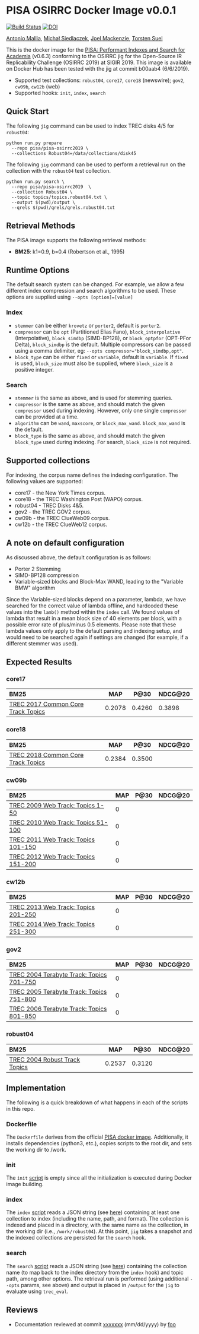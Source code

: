 # PISA OSIRRC Docker Image v0.0.1

[![Build Status](https://travis-ci.com/osirrc/pisa-docker.svg?branch=master)](https://travis-ci.com/osirrc/pisa-docker)
[![DOI](https://zenodo.org/badge/179735565.svg)](https://zenodo.org/badge/latestdoi/179735565)

[Antonio Mallia](https://github.com/amallia), [Michał Siedlaczek](https://github.com/elshize), [Joel Mackenzie](https://github.com/JMMackenzie), [Torsten Suel](https://github.com/torstensuel)

This is the docker image for the [PISA: Performant Indexes and Search for Academia](https://github.com/pisa-engine/pisa) (v0.6.3) conforming to the OSIRRC jig for the Open-Source IR Replicability Challenge (OSIRRC 2019) at SIGIR 2019. This image is available on Docker Hub has been tested with the jig at commit b00aab4 (6/6/2019).

+ Supported test collections: `robust04`, `core17`, `core18` (newswire); `gov2`, `cw09b`, `cw12b` (web)
+ Supported hooks: `init`, `index`, `search`

## Quick Start

The following `jig` command can be used to index TREC disks 4/5 for `robust04`:

```
python run.py prepare 
  --repo pisa/pisa-osirrc2019 \
  --collections Robust04=/data/collections/disk45
```

The following `jig` command can be used to perform a retrieval run on the collection with the `robust04` test collection.

```
python run.py search \
  --repo pisa/pisa-osirrc2019  \
  --collection Robust04 \
  --topic topics/topics.robust04.txt \
  --output $(pwd)/output \
  --qrels $(pwd)/qrels/qrels.robust04.txt
```
## Retrieval Methods

The PISA image supports the following retrieval methods:

+ **BM25**: k1=0.9, b=0.4 (Robertson et al., 1995)

## Runtime Options
The default search system can be changed. For example, we allow a few different index compression and search algorithms
to be used. These options are supplied using `--opts [option]=[value]`

### Index
- `stemmer` can be either `krovetz` or `porter2`, default is `porter2`. 
- `compressor` can be `opt` (Partitioned Elias Fano), `block_interpolative` (Interpolative), `block_simdbp` (SIMD-BP128), or `block_optpfor` (OPT-PFor Delta), `block_simdbp` is the default. Multiple compressors can be passed using a comma delimiter, eg: `--opts compressor="block_simdbp,opt"`. 
- `block_type` can be either `fixed` or `variable`, default is `variable`. If `fixed` is used, `block_size` must also be supplied, where `block_size` is a positive integer. 

### Search
- `stemmer` is the same as above, and is used for stemming queries.
- `compressor` is the same as above, and should match the given `compressor` used during indexing. However, only one single `compressor` can be provided at a time.
- `algorithm` can be `wand`, `maxscore`, or `block_max_wand`. `block_max_wand` is the default.
- `block_type` is the same as above, and should match the given `block_type` used during indexing. For search, `block_size` is not required.

## Supported collections

For indexing, the corpus name defines the indexing configuration. The following values are supported:

- core17 - the New York Times corpus. 
- core18 - the TREC Washington Post (WAPO) corpus. 
- robust04 - TREC Disks 4&5. 
- gov2 - the TREC GOV2 corpus.
- cw09b - the TREC ClueWeb09 corpus.
- cw12b - the TREC ClueWeb12 corpus.

## A note on default configuration
As discussed above, the default configuration is as follows:
 - Porter 2 Stemming
 - SIMD-BP128 compression
 - Variable-sized blocks and Block-Max WAND, leading to the "Variable BMW" algorithm

Since the Variable-sized blocks depend on a parameter, lambda, we have searched for
the correct value of lambda offline, and hardcoded these values into the `lamb()`
method within the `index` call. We found values of lambda that result in a mean
block size of 40 elements per block, with a possible error rate of plus/minus 0.5
elements. Please note that these lambda values only apply to the default parsing 
and indexing setup, and would need to be searched again if settings are changed
(for example, if a different stemmer was used).

## Expected Results


### core17

BM25                                    | MAP       | P@30      | NDCG@20 |
:---------------------------------------|-----------|-----------|---------|
[TREC 2017 Common Core Track Topics](https://trec.nist.gov/data/core/core_nist.txt)| 0.2078 | 0.4260 | 0.3898 |

### core18

BM25                                    | MAP       | P@30      | NDCG@20 |
:---------------------------------------|-----------|-----------|---------|
[TREC 2018 Common Core Track Topics](https://trec.nist.gov/data/core/topics2018.txt)| 0.2384 | 0.3500 |  |

### cw09b

BM25                                     | MAP       | P@30      | NDCG@20 |
:---------------------------------------|-----------|-----------|---------|
[TREC 2009 Web Track: Topics 1-50](https://trec.nist.gov/data/web/09/wt09.topics.full.xml)| 0    | 
[TREC 2010 Web Track: Topics 51-100](http://trec.nist.gov/data/web/10/wt2010-topics.xml)| 0    | 
[TREC 2011 Web Track: Topics 101-150](http://trec.nist.gov/data/web/11/full-topics.xml)| 0    | 
[TREC 2012 Web Track: Topics 151-200](http://trec.nist.gov/data/web/12/full-topics.xml)| 0    | 

### cw12b

BM25                                     | MAP       | P@30      | NDCG@20 |
:---------------------------------------|-----------|-----------|---------|
[TREC 2013 Web Track: Topics 201-250](http://trec.nist.gov/data/web2013.html)| 0    | 
[TREC 2014 Web Track: Topics 251-300](http://trec.nist.gov/data/web2014.html)| 0    |

### gov2

BM25                                     |  MAP       | P@30      | NDCG@20 |
:---------------------------------------|------------|-----------|---------|
[TREC 2004 Terabyte Track: Topics 701-750](http://trec.nist.gov/data/terabyte04.html)| 0    | 
[TREC 2005 Terabyte Track: Topics 751-800](http://trec.nist.gov/data/terabyte05.html)| 0    | 
[TREC 2006 Terabyte Track: Topics 801-850](http://trec.nist.gov/data/terabyte06.html)| 0    | 

### robust04

BM25                                    | MAP       | P@30      | NDCG@20 |
:---------------------------------------|-----------|-----------|---------|
[TREC 2004 Robust Track Topics](http://trec.nist.gov/data/robust/04.testset.gz)| 0.2537    | 0.3120    | |

## Implementation

The following is a quick breakdown of what happens in each of the scripts in this repo.

### Dockerfile

The `Dockerfile` derives from the official [PISA docker image](https://github.com/pisa-engine/docker). Additionally, it installs dependencies (python3, etc.), copies scripts to the root dir, and sets the working dir to /work.


### init

The `init` [script](init) is empty since all the initialization is executed during Docker image building. 

### index

The `index` [script](index) reads a JSON string (see [here](https://github.com/osirrc/jig#index)) containing at least one collection to index (including the name, path, and format).
The collection is indexed and placed in a directory, with the same name as the collection, in the working dir (i.e., `/work/robust04`).
At this point, `jig` takes a snapshot and the indexed collections are persisted for the `search` hook.

### search

The `search` [script](search) reads a JSON string (see [here](https://github.com/osirrc/jig#search)) containing the collection name (to map back to the index directory from the `index` hook) and topic path, among other options.
The retrieval run is performed (using additional `--opts` params, see above) and output is placed in `/output` for the `jig` to evaluate using `trec_eval`.


## Reviews

+ Documentation reviewed at commit [xxxxxxx](https://github.com/osirrc/pisa-docker/commit/xxxxx) (mm/dd/yyyy) by [foo](https://github.com/foo/)

